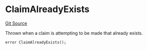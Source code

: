 # ClaimAlreadyExists
[Git Source](https://github.com/ethereum-optimism/optimism/blob/f7b73857601914eeea6fc4c1ba46ae99ca744d97/contracts/libraries/DisputeErrors.sol)

Thrown when a claim is attempting to be made that already exists.


```solidity
error ClaimAlreadyExists();
```

